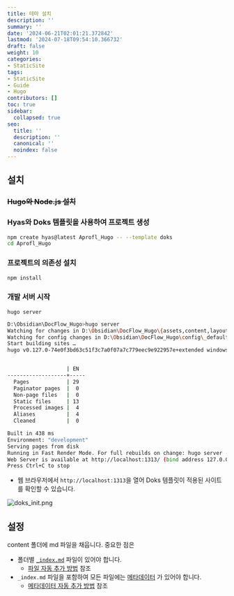 ```yaml
---
title: 테마 설치
description: ''
summary: ''
date: '2024-06-21T02:01:21.372842'
lastmod: '2024-07-18T09:54:10.366732'
draft: false
weight: 10
categories:
- StaticSite
tags:
- StaticSite
- Guide
- Hugo
contributors: []
toc: true
sidebar:
  collapsed: true
seo:
  title: ''
  description: ''
  canonical: ''
  noindex: false
---
```


## 설치

### ~~Hugo와 Node.js 설치~~
### Hyas와 Doks 템플릿을 사용하여 프로젝트 생성

```sh
npm create hyas@latest Aprofl_Hugo -- --template doks
cd Aprofl_Hugo
```

### 프로젝트의 의존성 설치

```sh
npm install
```

### 개발 서버 시작

```
hugo server
```

```sh
D:\Obsidian\DocFlow_Hugo>hugo server
Watching for changes in D:\Obsidian\DocFlow_Hugo\{assets,content,layouts,node_modules,package.json,static}
Watching for config changes in D:\Obsidian\DocFlow_Hugo\config\_default, D:\Obsidian\DocFlow_Hugo\config\_default\menus
Start building sites …
hugo v0.127.0-74e0f3bd63c51f3c7a0f07a7c779eec9e922957e+extended windows/amd64 BuildDate=2024-06-05T10:27:59Z VendorInfo=gohugoio


                   | EN
-------------------+-----
  Pages            | 29
  Paginator pages  |  0
  Non-page files   |  0
  Static files     | 13
  Processed images |  4
  Aliases          |  4
  Cleaned          |  0

Built in 438 ms
Environment: "development"
Serving pages from disk
Running in Fast Render Mode. For full rebuilds on change: hugo server --disableFastRender
Web Server is available at http://localhost:1313/ (bind address 127.0.0.1)
Press Ctrl+C to stop
```

- 웹 브라우저에서 `http://localhost:1313`을 열어 Doks 템플릿이 적용된 사이트를 확인할 수 있습니다.

![doks_init.png](/Resources/doks_init.png)

## 설정

content 폴더에 md 파일을 채웁니다.
중요한 점은
- 폴더별 [`_index.md`](_index.md.md) 파일이 있어야 합니다.
	- [파일 자동 추가 방법](_index.md%20파일%20추가.md) 참조
- `_index.md` 파일을 포함하여 모든 파일에는 [메타데이터](Front%20Matter.md) 가 있어야 합니다.
	- [메타데이터 자동 추가 방법](Front%20Matter%20자동%20생성.md) 참조
